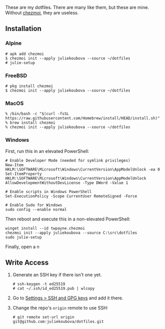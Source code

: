 These are my dotfiles. There are many like them, but these are mine. 
Without [chezmoi](https://www.chezmoi.io/), they are useless.

## Installation

### Alpine
```
# apk add chezmoi
$ chezmoi init --apply juliekoubova --source ~/dotfiles
# julie-setup
```

### FreeBSD
```
# pkg install chezmoi
$ chezmoi init --apply juliekoubova --source ~/dotfiles
```
### MacOS
```
% /bin/bash -c "$(curl -fsSL https://raw.githubusercontent.com/Homebrew/install/HEAD/install.sh)"
% brew install chezmoi
% chezmoi init --apply juliekoubova --source ~/dotfiles
```
### Windows
First, run this in an elevated PowerShell:
```pwsh
# Enable Developer Mode (needed for symlink privileges)
New-Item HKLM:\SOFTWARE\Microsoft\Windows\CurrentVersion\AppModelUnlock -ea 0
Set-ItemProperty HKLM:\SOFTWARE\Microsoft\Windows\CurrentVersion\AppModelUnlock AllowDevelopmentWithoutDevLicense -Type DWord -Value 1

# Enable scripts in Windows PowerShell
Set-ExecutionPolicy -Scope CurrentUser RemoteSigned -Force

# Enable Sudo for Windows
sudo config --enable normal
```
Then reboot and execute this in a non-elevated PowerShell:
```pwsh
winget install --id twpayne.chezmoi
chezmoi init --apply juliekoubova --source C:\src\dotfiles
sudo julie-setup
```
Finally, open a n
## Write Access
1. Generate an SSH key if there isn't one yet.

    ```
    # ssh-keygen -t ed25519
    # cat ~/.ssh/id_ed25519.pub | wlcopy
    ```
2. Go to [Settings > SSH and GPG keys](https://github.com/settings/keys) and add it there.
   
3. Change the repo's `origin` remote to use SSH:

    ```
    # git remote set-url origin git@github.com:juliekoubova/dotfiles.git
    ```
